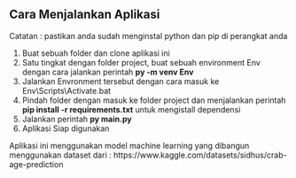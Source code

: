 <h2>Cara Menjalankan Aplikasi</h2>
<p>Catatan : pastikan anda sudah menginstal python dan pip di perangkat anda</p>
<ol>
  <li>Buat sebuah folder dan clone aplikasi ini</li>
  <li>Satu tingkat dengan folder project, buat sebuah environment Env dengan cara jalankan perintah <strong>py -m venv Env</strong></li>
  <li>Jalankan Envronment tersebut dengan cara masuk ke Env\Scripts\Activate.bat</li>
  <li>Pindah folder dengan masuk ke folder project dan menjalankan perintah <strong>pip install -r requirements.txt</strong> untuk mengistall dependensi</li>
  <li>Jalankan perintah <strong>py main.py </strong></li>
  <li>Aplikasi Siap digunakan</li>
</ol>
<p>Aplikasi ini menggunakan model machine learning yang dibangun menggunakan dataset dari : https://www.kaggle.com/datasets/sidhus/crab-age-prediction</p>
